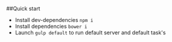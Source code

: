 

##Quick start

* Install dev-dependencies `npm i`
* Install dependencies `bower i`
* Launch `gulp default` to run default server and default task's
